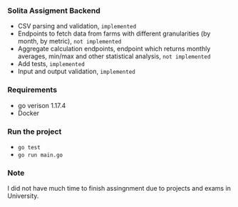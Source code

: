 ### Solita Assigment Backend
- CSV parsing and validation, `implemented`
- Endpoints to fetch data from farms with different granularities (by month, by metric), `not implemented`
- Aggregate calculation endpoints, endpoint which returns monthly averages, min/max and other statistical analysis, `not implemented`
- Add tests, `implemented`
- Input and output validation, `implemented`

### Requirements
- go verison 1.17.4
- Docker

### Run the project
- ```go test```
- ```go run main.go```


### Note
I did not have much time to finish assingnment due to projects and exams in University.